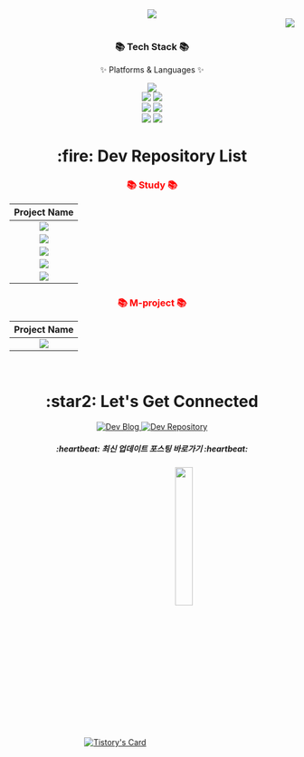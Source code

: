 <div align=center>
	<img src="https://capsule-render.vercel.app/api?type=waving&color=auto&height=200&section=header&text=gimeast&fontSize=90" />	
</div>
<div align=right>
	<a href="https://hits.seeyoufarm.com"><img src="https://hits.seeyoufarm.com/api/count/incr/badge.svg?url=https%3A%2F%2Fgithub.com%2Fgimeast&count_bg=%233D3B3B&title_bg=%23E7DFDF&icon=&icon_color=%23585656&title=hits&edge_flat=false"/></a>
</div>
<div align=center>
  <h3>📚 Tech Stack 📚</h3>
  <p>✨ Platforms & Languages ✨</p>
</div>
<div align="center">
  <img src="https://img.shields.io/badge/Java-007396?style=flat&logo=Conda-Forge&logoColor=white" />
  <br>
  <img src="https://img.shields.io/badge/Spring-6DB33F?style=flat&logo=Spring&logoColor=white" />
  <img src="https://img.shields.io/badge/springboot-6DB33F?style=flat&logo=springboot&logoColor=white" />
  <br>
  <img src="https://img.shields.io/badge/hibernate-59666C?style=flat&logo=hibernate&logoColor=white" />
  <img src="https://img.shields.io/badge/Mybatis-000000?style=flat&logo=Fluentd&logoColor=white" />
  <br>
  <img src="https://img.shields.io/badge/MySQL-4479A1?style=flat&logo=MySQL&logoColor=white" />
  <img src="https://img.shields.io/badge/MariaDB-003545?style=flat&logo=MariaDB&logoColor=white" />
</div>

<div align="center">
  <h1 align="center">:fire: Dev Repository List</h1>

  <h3 align="center" style="color:red;">📚 Study 📚</h3>

  | Project Name |
  | :---:        |
  | [<img src="https://img.shields.io/badge/springsecurity_in_action-6DB33F?style=for-the-badge&logoColor=white"/>](https://github.com/gimeast/springsecurity_in_action) |
  | [<img src="https://img.shields.io/badge/2023_springboot-6DB33F?style=for-the-badge&logoColor=white"/>](https://github.com/gimeast/2023_springboot) |
  | [<img src="https://img.shields.io/badge/2023_springFW-6DB33F?style=for-the-badge&logoColor=white"/>](https://github.com/gimeast/2023_springFW) |
  | [<img src="https://img.shields.io/badge/2023_react-6DB33F?style=for-the-badge&logoColor=white"/>](https://github.com/gimeast/2023_react) |
  | [<img src="https://img.shields.io/badge/my_function-6DB33F?style=for-the-badge&logoColor=white"/>](https://github.com/gimeast/my_function) |
  

  <h3 align="center" style="color:red;">📚 M-project 📚</h3>

  | Project Name |
  | :---:        |
  | [<img src="https://img.shields.io/badge/2023_project-0085CA?style=for-the-badge&logoColor=white"/>](https://github.com/gimeast/2023_project) |
  <br />

  <h1 align="center">:star2: Let's Get Connected</h1>

  <a href="https://gimeast.tistory.com/">
    <img alt=" Dev Blog" src="https://img.shields.io/badge/Dev Blog-7289DA?style=for-the-badge&logo=Dev Blog&logoColor=white">
  </a>
  <a href="https://github.com/gimeast?tab=repositories" target="_blank">
    <img alt="Dev Repository" src="https://img.shields.io/badge/Dev Repository%20-%230077B5.svg?&style=for-the-badge&logo=Dev Repository&logoColor=white" />
  </a>  
  
  <h5 align="center">:heartbeat: 최신 업데이트 포스팅 바로가기 :heartbeat:</h5>
  
  [![Tistory's Card](https://github-readme-tistory-card.vercel.app/api?name=gimeast)](https://gimeast.tistory.com/)
	<img width="25%" align="center" src="https://github.com/gimeast/springsecurity_in_action/assets/122797364/14c9c1a8-9997-4675-9323-280ae3e54abe" />
  <br />
</div>
